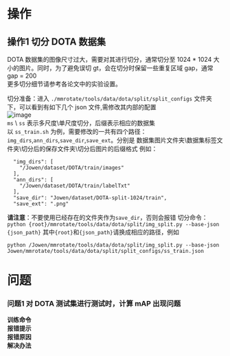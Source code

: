 # 操作
## 操作1 切分 DOTA 数据集
DOTA 数据集的图像尺寸过大，需要对其进行切分，通常切分至 1024 * 1024 大小的图片。同时，为了避免误切 gt，会在切分时保留一些重复区域 gap，通常 gap = 200  
更多切分细节请参考各论文中的实验设置。

切分准备：进入 `./mmrotate/tools/data/dota/split/split_configs` 文件夹下，可以看到有如下几个 json 文件,需修改其内部的配置  
![image](https://github.com/Cloud-Jowen/CVPaper_Note/assets/56760687/05c659b0-04a1-4c0c-a64b-5b732b6d491b)  
`ms` \ `ss` 表示多尺度\单尺度切分，后缀表示相应的数据集  
以 `ss_train.sh` 为例，需要修改的一共有四个路径：`img_dirs`,`ann_dirs`,`save_dir`,`save_ext`。分别是 数据集图片文件夹\数据集标签文件夹\切分后的保存文件夹\切分后图片的后缀格式
例如：
```
  "img_dirs": [
    "/Jowen/dataset/DOTA/train/images"
  ],
  "ann_dirs": [
    "/Jowen/dataset/DOTA/train/labelTxt"
  ],
  "save_dir": "Jowen/dataset/DOTA-split-1024/train",
  "save_ext": ".png"
```
**请注意**：不要使用已经存在的文件夹作为`save_dir`，否则会报错
切分命令：`python {root}/mmrotate/tools/data/dota/split/img_split.py --base-json {json_path}`
其中`{root}`和`{json_path}`请换成相应的路径，例如
```
python /Jowen/mmrotate/tools/data/dota/split/img_split.py --base-json Jowen/mmrotate/tools/data/dota/split/split_configs/ss_train.json
```


# 问题
### 问题1 对 DOTA 测试集进行测试时，计算 mAP 出现问题
**训练命令**   
**报错提示**  
**报错原因**    
**解决办法**    


